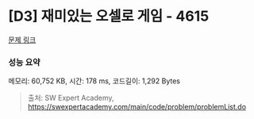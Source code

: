 # [D3] 재미있는 오셀로 게임 - 4615 

[문제 링크](https://swexpertacademy.com/main/code/problem/problemDetail.do?contestProbId=AWQmA4uK8ygDFAXj) 

### 성능 요약

메모리: 60,752 KB, 시간: 178 ms, 코드길이: 1,292 Bytes



> 출처: SW Expert Academy, https://swexpertacademy.com/main/code/problem/problemList.do